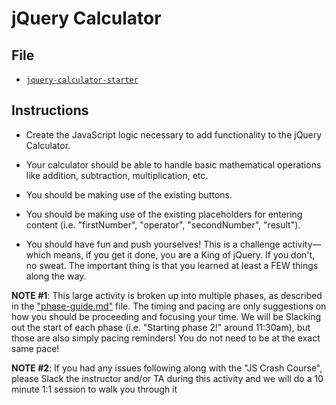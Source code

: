 # jQuery Calculator

## File

* [`jquery-calculator-starter`](Unsolved/jquery-calculator.html)

## Instructions

* Create the JavaScript logic necessary to add functionality to the jQuery Calculator.

* Your calculator should be able to handle basic mathematical operations like addition, subtraction, multiplication, etc.

* You should be making use of the existing buttons.

* You should be making use of the existing placeholders for entering content (i.e. "firstNumber", "operator", "secondNumber", "result").

* You should have fun and push yourselves! This is a challenge activity—which means, if you get it done, you are a King of jQuery. If you don't, no sweat. The important thing is that you learned at least a FEW things along the way.

**NOTE #1**: This large activity is broken up into multiple phases, as described in the ["phase-guide.md"](phase-guide.md) file. The timing and pacing are only suggestions on how you should be proceeding and focusing your time. We will be Slacking out the start of each phase (i.e. "Starting phase 2!" around 11:30am), but those are also simply pacing reminders! You do not need to be at the exact same pace!

**NOTE #2**: If you had any issues following along with the "JS Crash Course", please Slack the instructor and/or TA during this activity and we will do a 10 minute 1:1 session to walk you through it